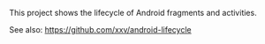 This project shows the lifecycle of Android fragments and activities.

See also: https://github.com/xxv/android-lifecycle